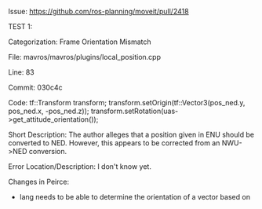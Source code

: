 Issue: https://github.com/ros-planning/moveit/pull/2418

TEST 1:

Categorization: Frame Orientation Mismatch

File:
  mavros/mavros/plugins/local_position.cpp

Line:
  83

Commit:
  030c4c

Code:
    tf::Transform transform;
    transform.setOrigin(tf::Vector3(pos_ned.y, pos_ned.x, -pos_ned.z));
    transform.setRotation(uas->get_attitude_orientation());

Short Description: The author alleges that a position given in ENU should be converted to NED. However, this appears to be corrected from an NWU->NED conversion.

Error Location/Description: I don't know yet.

Changes in Peirce: 
- lang needs to be able to determine the orientation of a vector based on 